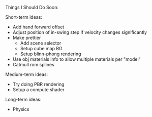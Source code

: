 Things I Should Do Soon:

Short-term ideas:
- Add hand forward offset
- Adjust position of in-swing step if velocity changes significantly
- Make prettier
  - Add scene selector
  - Setup cube map BG
  - Setup blinn-phong rendering
- Use obj materials info to allow multiple materials per "model"
- Catmull rom splines

Medium-term ideas: 
- Try doing PBR rendering
- Setup a compute shader

Long-term ideas:
- Physics
